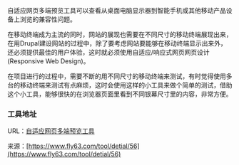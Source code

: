 自适应网页多端预览工具可以查看从桌面电脑显示器到智能手机或其他移动产品设备上浏览的兼容性问题。

在移动终端成为主流的同时，网站的展现也需要在不同尺寸的移动终端展现出来，在用Drupal建设网站的过程中，除了要考虑网站要能够在移动终端显示出来外，还必须提供最佳的用户体验，这时就必须使用自适应/响应式网页网页设计(Responsive Web Design)。 

在项目进行的过程中，需要不断的用不同尺寸的移动终端来测试，有时觉得使用多台的移动终端来测试有点麻烦，这时会使用这样的小工具来做个简单的测试，借助这个小工具，能够很快的在浏览器页面里看到不同银幕尺寸里的内容，非常方便。

### 工具地址
URL：[自适应网页多端预览工具](https://www.fly63.com/tool/preview/)

来源：[https://www.fly63.com/tool/detial/56](https://www.fly63.com/tool/detial/56)